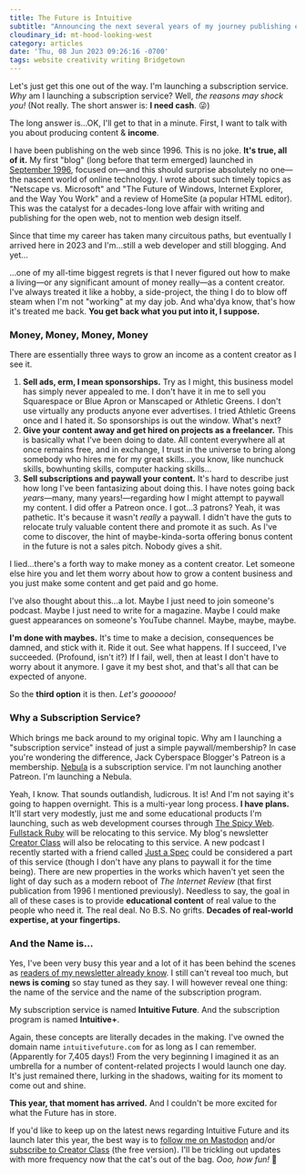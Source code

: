```yaml
---
title: The Future is Intuitive
subtitle: "Announcing the next several years of my journey publishing educational content for the marvel that is the open web."
cloudinary_id: mt-hood-looking-west
category: articles
date: 'Thu, 08 Jun 2023 09:26:16 -0700'
tags: website creativity writing Bridgetown
---
```


Let's just get this one out of the way. I'm launching a subscription service. _Why_ am I launching a subscription service? Well, _the reasons may shock you!_ (Not really. The short answer is: **I need cash**. 😜)

The long answer is…OK, I'll get to that in a minute. First, I want to talk with you about producing content & **income**.

I have been publishing on the web since 1996. This is no joke. **It's true, all of it.** My first "blog" (long before that term emerged) launched in [September 1996](http://web.archive.org/web/19961223192910/http://www.sonic.net/~jwhite), focused on—and this should surprise absolutely no one—the nascent world of online technology. I wrote about such timely topics as "Netscape vs. Microsoft" and "The Future of Windows, Internet Explorer, and the Way You Work" and a review of HomeSite (a popular HTML editor). This was the catalyst for a decades-long love affair with writing and publishing for the open web, not to mention web design itself.

Since that time my career has taken many circuitous paths, but eventually I arrived here in 2023 and I'm…still a web developer and still blogging. And yet…

…one of my all-time biggest regrets is that I never figured out how to make a living—or any significant amount of money really—as a content creator. I've always treated it like a hobby, a side-project, the thing I do to blow off steam when I'm not "working" at my day job. And wha'dya know, that's how it's treated me back. **You get back what you put into it, I suppose.**

### Money, Money, Money, Money

There are essentially three ways to grow an income as a content creator as I see it.

1. **Sell ads, erm, I mean sponsorships.** Try as I might, this business model has simply never appealed to me. I don't have it in me to sell you Squarespace or Blue Apron or Manscaped or Athletic Greens. I don't use virtually any products anyone ever advertises. I tried Athletic Greens once and I hated it. So sponsorships is out the window. What's next?
2. **Give your content away and get hired on projects as a freelancer.** This is basically what I've been doing to date. All content everywhere all at once remains free, and in exchange, I trust in the universe to bring along somebody who hires me for my great skills…you know, like nunchuck skills, bowhunting skills, computer hacking skills…
3. **Sell subscriptions and paywall your content.** It's hard to describe just how long I've been fantasizing about doing this. I have notes going back *years*—many, many years!—regarding how I might attempt to paywall my content. I did offer a Patreon once. I got…3 patrons? Yeah, it was pathetic. It's because it wasn't _really_ a paywall. I didn't have the guts to relocate truly valuable content there and promote it as such. As I've come to discover, the hint of maybe-kinda-sorta offering bonus content in the future is not a sales pitch. Nobody gives a shit.

I lied…there's a forth way to make money as a content creator. Let someone else hire you and let them worry about how to grow a content business and you just make some content and get paid and go home.

I've also thought about this…a lot. Maybe I just need to join someone's podcast. Maybe I just need to write for a magazine. Maybe I could make guest appearances on someone's YouTube channel. Maybe, maybe, maybe.

**I'm done with maybes.** It's time to make a decision, consequences be damned, and stick with it. Ride it out. See what happens. If I succeed, I've succeeded. (Profound, isn't it?) If I fail, well, then at least I don't have to worry about it anymore. I gave it my best shot, and that's all that can be expected of anyone.

So the **third option** it is then. _Let's goooooo!_

### Why a Subscription Service?

Which brings me back around to my original topic. Why am I launching a "subscription service" instead of just a simple paywall/membership? In case you're wondering the difference, Jack Cyberspace Blogger's Patreon is a membership. [Nebula](https://nebula.tv) is a subscription service. I'm not launching another Patreon. I'm launching a Nebula.

Yeah, I know. That sounds outlandish, ludicrous. It is! And I'm not saying it's going to happen overnight. This is a multi-year long process. **I have plans.** It'll start very modestly, just me and some educational products I'm launching, such as web development courses through [The Spicy Web](https://www.spicyweb.dev). [Fullstack Ruby](https://www.fullstackruby.dev) will be relocating to this service. My blog's newsletter [Creator Class](https://jaredwhite.com/creator-class) will also be relocating to this service. A new podcast I recently started with a friend called [Just a Spec](https://justaspec.buzzsprout.com) could be considered a part of this service (though I don't have any plans to paywall it for the time being). There are new properties in the works which haven't yet seen the light of day such as a modern reboot of _The Internet Review_ (that first publication from 1996 I mentioned previously). Needless to say, the goal in all of these cases is to provide **educational content** of real value to the people who need it. The real deal. No B.S. No grifts. **Decades of real-world expertise, at your fingertips.**

### And the Name is…

Yes, I've been very busy this year and a lot of it has been behind the scenes as [readers of my newsletter already know](https://jaredwhite.com/creator-class/2023-05-04/). I still can't reveal too much, but **news is coming** so stay tuned as they say. I will however reveal one thing: the name of the service and the name of the subscription program.

My subscription service is named **Intuitive Future**. And the subscription program is named **Intuitive+**. 

Again, these concepts are literally decades in the making. I've owned the domain name `intuitivefuture.com` for as long as I can remember. (Apparently for 7,405 days!) From the very beginning I imagined it as an umbrella for a number of content-related projects I would launch one day. It's just remained there, lurking in the shadows, waiting for its moment to come out and shine.

**This year, that moment has arrived.** And I couldn't be more excited for what the Future has in store.

If you'd like to keep up on the latest news regarding Intuitive Future and its launch later this year, the best way is to [follow me on Mastodon](https://indieweb.social/@jaredwhite) and/or [subscribe to Creator Class](https://jaredwhite.com/creator-class) (the free version). I'll be trickling out updates with more frequency now that the cat's out of the bag. _Ooo, how fun!_ 🥳